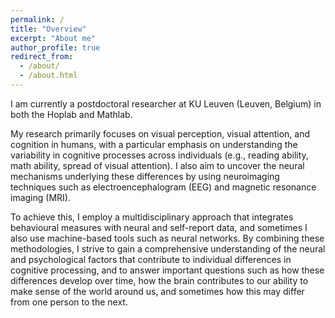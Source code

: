 ```yaml
---
permalink: /
title: "Overview"
excerpt: "About me"
author_profile: true
redirect_from:
  - /about/
  - /about.html
---
```


I am currently a postdoctoral researcher at KU Leuven (Leuven, Belgium) in both the Hoplab and Mathlab.

My research primarily focuses on visual perception, visual attention, and cognition in humans, with a particular emphasis on understanding the variability in cognitive processes across individuals (e.g., reading ability, math ability, spread of visual attention). I also aim to uncover the neural mechanisms underlying these differences by using neuroimaging techniques such as electroencephalogram (EEG) and magnetic resonance imaging (MRI). 

To achieve this, I employ a multidisciplinary approach that integrates behavioural measures with neural and self-report data, and sometimes I also use machine-based tools such as neural networks. By combining these methodologies, I strive to gain a comprehensive understanding of the neural and psychological factors that contribute to individual differences in cognitive processing, and to answer important questions such as how these differences develop over time, how the brain contributes to our ability to make sense of the world around us, and sometimes how this may differ from one person to the next.

